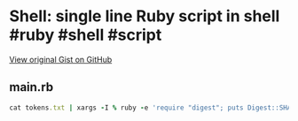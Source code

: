 # Shell: single line Ruby script in shell #ruby #shell #script

[View original Gist on GitHub](https://gist.github.com/Integralist/abbffe4c06712f46db1bcffdd82ef652)

## main.rb

```ruby
cat tokens.txt | xargs -I % ruby -e 'require "digest"; puts Digest::SHA256.hexdigest("%")'
```

